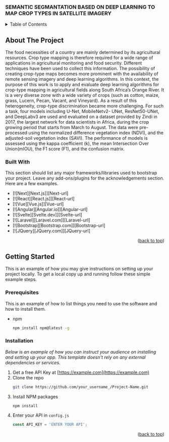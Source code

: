### SEMANTIC SEGMANTATION BASED ON DEEP LEARNING TO MAP CROP TYPES IN SATELLITE IMAGERY

<!-- TABLE OF CONTENTS -->
<details>
  <summary>Table of Contents</summary>
  <ol>
    <li>
      <a href="#about-the-project">About The Project</a>
      <ul>
        <li><a href="#built-with">Built With</a></li>
      </ul>
    </li>
    <li>
      <a href="#getting-started">Getting Started</a>
      <ul>
        <li><a href="#prerequisites">Prerequisites</a></li>
        <li><a href="#installation">Installation</a></li>
      </ul>
    </li>
  </ol>
</details>



<!-- ABOUT THE PROJECT -->
## About The Project

The food necessities of a country are mainly determined by its agricultural resources. Crop type mapping is therefore required for a wide range of applications in agricultural monitoring and food security. Different techniques have been used to collect this information. The possibility of creating crop-type maps becomes more prominent with the availability of remote sensing imagery and deep learning algorithms. In this context, the purpose of this work is to apply and evaluate deep learning algorithms for crop-type mapping in agricultural fields along South Africa’s Orange River. It is a very diverse zone with a wide variety of crops (such as cotton, maize, grass, Lucern, Pecan, Vacant, and Vineyard). As a result of this heterogeneity, crop-type discrimination became more challenging. For such a task, four models including U-Net, MobileNetv2- UNet, ResNet50-UNet, and DeepLabv3 are used and evaluated on a dataset provided by Zindi in 2017, the largest network for data scientists in Africa, during the crop growing period that starts from March to August. The data were pre-processed using the normalized difference vegetation index (NDVI), and the adjusted-soil vegetation index (SAVI). The performance of models is assessed using the kappa coefficient (k), the mean Intersection Over Union(mIOU), the F1 score (F1), and the confusion matrix.


### Built With

This section should list any major frameworks/libraries used to bootstrap your project. Leave any add-ons/plugins for the acknowledgements section. Here are a few examples.

* [![Next][Next.js]][Next-url]
* [![React][React.js]][React-url]
* [![Vue][Vue.js]][Vue-url]
* [![Angular][Angular.io]][Angular-url]
* [![Svelte][Svelte.dev]][Svelte-url]
* [![Laravel][Laravel.com]][Laravel-url]
* [![Bootstrap][Bootstrap.com]][Bootstrap-url]
* [![JQuery][JQuery.com]][JQuery-url]

<p align="right">(<a href="#readme-top">back to top</a>)</p>



<!-- GETTING STARTED -->
## Getting Started

This is an example of how you may give instructions on setting up your project locally.
To get a local copy up and running follow these simple example steps.

### Prerequisites

This is an example of how to list things you need to use the software and how to install them.
* npm
  ```sh
  npm install npm@latest -g
  ```

### Installation

_Below is an example of how you can instruct your audience on installing and setting up your app. This template doesn't rely on any external dependencies or services._

1. Get a free API Key at [https://example.com](https://example.com)
2. Clone the repo
   ```sh
   git clone https://github.com/your_username_/Project-Name.git
   ```
3. Install NPM packages
   ```sh
   npm install
   ```
4. Enter your API in `config.js`
   ```js
   const API_KEY = 'ENTER YOUR API';
   ```

<p align="right">(<a href="#readme-top">back to top</a>)</p>

